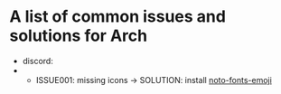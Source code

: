 # A list of common issues and solutions for Arch
- discord: 
- - ISSUE001: missing icons -> SOLUTION: install [noto-fonts-emoji](https://archlinux.org/packages/extra/any/noto-fonts-emoji/)
